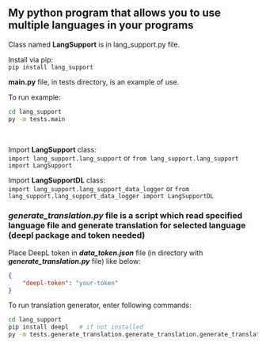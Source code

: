 ## My python program that allows you to use multiple languages in your programs

Class named **LangSupport** is in lang_support.py file.  

Install via pip:  
`pip install lang_support`

**main.py** file, in tests directory, is an example of use.  

To run example:
```bash
cd lang_support
py -m tests.main
```  
<br>

Import **LangSupport** class:  
`import lang_support.lang_support`
or
`from lang_support.lang_support import LangSupport`
<br>  

Import **LangSupportDL** class:  
`import lang_support.lang_support_data_logger`
or
`from lang_support.lang_support_data_logger import LangSupportDL`


### ***generate_translation.py*** file is a script which read specified language file and generate translation for selected language (deepl package and token needed)

Place DeepL token in ***data_token.json*** file (in directory with ***generate_translation.py*** file) like below:  
```json
{
    "deepl-token": "your-token"
}
```  
To run translation generator, enter following commands:
```bash
cd lang_support
pip install deepl   # if not installed
py -m tests.generate_translation.generate_translation.generate_translation --help
```